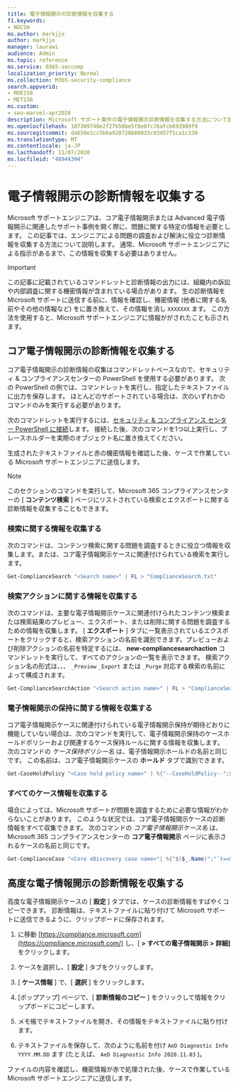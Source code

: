 ```yaml
---
title: 電子情報開示の診断情報を収集する
f1.keywords:
- NOCSH
ms.author: markjjo
author: markjjo
manager: laurawi
audience: Admin
ms.topic: reference
ms.service: O365-seccomp
localization_priority: Normal
ms.collection: M365-security-compliance
search.appverid:
- MOE150
- MET150
ms.custom:
- seo-marvel-apr2020
description: Microsoft サポート案件の電子情報開示診断情報を収集する方法について説明します。
ms.openlocfilehash: 107309748e2f27b50be5f8e8fc76afcb693989f9
ms.sourcegitcommit: dab50e1cc5bba920720b80033c93457f5ca1c330
ms.translationtype: MT
ms.contentlocale: ja-JP
ms.lasthandoff: 11/07/2020
ms.locfileid: "48944394"
---
```

# <a name="collect-ediscovery-diagnostic-information"></a>電子情報開示の診断情報を収集する

Microsoft サポートエンジニアは、コア電子情報開示または Advanced 電子情報開示に関連したサポート事例を開く際に、問題に関する特定の情報を必要とします。 この記事では、エンジニアによる問題の調査および解決に役立つ診断情報を収集する方法について説明します。 通常、Microsoft サポートエンジニアによる指示があるまで、この情報を収集する必要はありません。

> [!IMPORTANT]
> この記事に記載されているコマンドレットと診断情報の出力には、組織内の訴訟や内部調査に関する機密情報が含まれている場合があります。 生の診断情報を Microsoft サポートに送信する前に、情報を確認し、機密情報 (他者に関する名前やその他の情報など) をに置き換えて、その情報を消し `XXXXXXX` ます。 この方法を使用すると、Microsoft サポートエンジニアに情報ががされたことも示されます。

## <a name="collect-diagnostic-information-for-core-ediscovery"></a>コア電子情報開示の診断情報を収集する

コア電子情報開示の診断情報の収集はコマンドレットベースなので、セキュリティ & コンプライアンスセンターの PowerShell を使用する必要があります。 次の PowerShell の例では、コマンドレットを実行し、指定したテキストファイルに出力を保存します。 ほとんどのサポートされている場合は、次のいずれかのコマンドのみを実行する必要があります。

次のコマンドレットを実行するには、[セキュリティ & コンプライアンス </span> センター PowerShell に接続](https://docs.microsoft.com/powershell/exchange/connect-to-scc-powershell)します。 接続した後、次のコマンドを1つ以上実行し、プレースホルダーを実際のオブジェクト名に置き換えてください。

生成されたテキストファイルと赤の機密情報を確認した後、ケースで作業している Microsoft サポートエンジニアに送信します。

> [!NOTE]
> このセクションのコマンドを実行して、Microsoft 365 コンプライアンスセンターの [ **コンテンツ検索** ] ページにリストされている検索とエクスポートに関する診断情報を収集することもできます。

### <a name="collect-information-about-searches"></a>検索に関する情報を収集する

次のコマンドは、コンテンツ検索に関する問題を調査するときに役立つ情報を収集します。または、コア電子情報開示ケースに関連付けられている検索を実行します。

```powershell
Get-ComplianceSearch "<Search name>" | FL > "ComplianceSearch.txt"
```

### <a name="collect-information-about-search-actions"></a>検索アクションに関する情報を収集する

次のコマンドは、主要な電子情報開示ケースに関連付けられたコンテンツ検索または検索結果のプレビュー、エクスポート、または削除に関する問題を調査するための情報を収集します。 [ **エクスポート** ] タブに一覧表示されているエクスポートをクリックすると、検索アクションの名前を識別できます。プレビューおよび削除アクションの名前を特定するには、 **new-compliancesearchaction** コマンドレットを実行して、すべてのアクションの一覧を表示できます。 検索アクション名の形式は、、、 `_Preview` `_Export` または `_Purge` 対応する検索の名前によって構成されます。

```powershell
Get-ComplianceSearchAction "<Search action name>" | FL > "ComplianceSearchAction.txt"
```

### <a name="collect-information-about-ediscovery-holds"></a>電子情報開示の保持に関する情報を収集する

コア電子情報開示ケースに関連付けられている電子情報開示保持が期待どおりに機能していない場合は、次のコマンドを実行して、電子情報開示保持のケースホールドポリシーおよび関連するケース保持ルールに関する情報を収集します。 次のコマンドの *ケース保持ポリシー名* は、電子情報開示ホールドの名前と同じです。 この名前は、コア電子情報開示ケースの **ホールド** タブで識別できます。

```powershell
Get-CaseHoldPolicy "<Case hold policy name>" | %{"--CaseHoldPolicy--";$_|FL;"--CaseHoldRule--";Get-CaseHoldRule -Policy $_.Name | FL} > "eDiscoveryCaseHold.txt"
```

### <a name="collect-all-case-information"></a>すべてのケース情報を収集する

場合によっては、Microsoft サポートが問題を調査するために必要な情報がわからないことがあります。 このような状況では、コア電子情報開示ケースの診断情報をすべて収集できます。 次のコマンドの *コア電子情報開示ケース名* は、Microsoft 365 コンプライアンスセンターの **コア電子情報開示** ページに表示されるケースの名前と同じです。

```powershell
Get-ComplianceCase "<Core eDiscovery case name>"| %{"$($_.Name)";"`t==Searches==";Get-ComplianceSearch -Case $_.Name | FL;"`t==Search Actions==";Get-ComplianceSearchAction -Case $_.Name |FL;"`t==Holds==";Get-CaseHoldPolicy -Case $_.Name | %{$_|FL;"`t`t ==$($_.Name) Rules==";Get-CaseHoldRule -Policy $_.Name | FL}} > "eDiscoveryCase.txt"
```

## <a name="collect-diagnostic-information-for-advanced-ediscovery"></a>高度な電子情報開示の診断情報を収集する

高度な電子情報開示ケースの [ **設定** ] タブでは、ケースの診断情報をすばやくコピーできます。 診断情報は、テキストファイルに貼り付けて Microsoft サポートに送信できるように、クリップボードに保存されます。

1. に移動 [https://compliance.microsoft.com](https://compliance.microsoft.com/) し、[ **> すべての電子情報開示 > 詳細]** をクリックします。

2. ケースを選択し、[ **設定** ] タブをクリックします。

3. [ **ケース情報** ] で、[ **選択** ] をクリックします。

4. [ポップアップ] ページで、[ **診断情報のコピー** ] をクリックして情報をクリップボードにコピーします。

5. メモ帳でテキストファイルを開き、その情報をテキストファイルに貼り付けます。

6. テキストファイルを保存して、次のように名前を付け `AeD Diagnostic Info YYYY.MM.DD` ます (たとえば、 `AeD Diagnostic Info 2020.11.03` )。

ファイルの内容を確認し、機密情報が赤で処理された後、ケースで作業している Microsoft サポートエンジニアに送信します。
